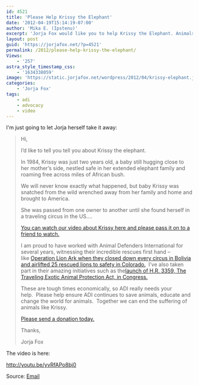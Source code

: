 ```yaml
---
id: 4521
title: 'Please Help Krissy the Elephant'
date: '2012-04-19T15:14:19-07:00'
author: 'Mika E. (Ipstenu)'
excerpt: 'Jorja Fox would like you to help Krissy the Elephant. Animals deserve to be free.'
layout: post
guid: 'https://jorjafox.net/?p=4521'
permalink: /2012/please-help-krissy-the-elephant/
Views:
    - '257'
astra_style_timestamp_css:
    - '1634338059'
image: 'https://static.jorjafox.net/wordpress/2012/04/krissy-elephant.jpg'
categories:
    - 'Jorja Fox'
tags:
    - adi
    - advocacy
    - video
---
```


I'm just going to let Jorja herself take it away:
<blockquote>Hi,

I’d like to tell you tell you about Krissy the elephant.

In 1984, Krissy was just two years old, a baby still hugging close to her mother’s side, nestled safe in her extended elephant family and roaming free across miles of African bush.

We will never know exactly what happened, but baby Krissy was snatched from the wild wrenched away from her family and home and brought to America.

She was passed from one owner to another until she found herself in a traveling circus in the US….

<a href="http://youtu.be/yvRfAPo8bj0">You can watch our video about Krissy here and please pass it on to a friend to watch.</a>

I am proud to have worked with Animal Defenders International for several years, witnessing their incredible rescues first hand – like <a href="http://www.ad-international.org/animal_rescues/go.php?id=2025&amp;ssi=24">Operation Lion Ark when they closed down every circus in Bolivia and airlifted 25 rescued lions to safety in Colorado.</a>  I’ve also taken part in their amazing initiatives such as the<a href="http://www.ad-international.org/animals_in_entertainment/go.php?id=2265&amp;ssi=10">launch of H.R. 3359, The Traveling Exotic Animal Protection Act, in Congress.</a>

These are tough times economically, so ADI really needs your help.  Please help ensure ADI continues to save animals, educate and change the world for animals.  Together we can end the suffering of animals like Krissy.

<a href="http://www.ad-international.org/take_action/donate.php">Please send a donation today.</a>

Thanks,

Jorja Fox</blockquote>
The video is here:

http://youtu.be/yvRfAPo8bj0
<p style="text-align: center;"><a href="http://www.ad-international.org/take_action/donate.php"></a></p>
Source: <a href="http://hosted-p0.vresp.com/1083227/a3a5e3df1b/ARCHIVE">Email</a>